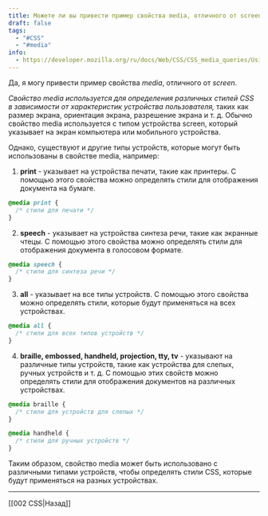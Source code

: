 ```yaml
---
title: Можете ли вы привести пример свойства media, отличного от screen?
draft: false
tags:
  - "#CSS"
  - "#media"
info:
  - https://developer.mozilla.org/ru/docs/Web/CSS/CSS_media_queries/Using_media_queries#создание_комплексных_медиавыражений
---
```

Да, я могу привести пример свойства _media_, отличного от _screen_.

_Свойство media используется для определения различных стилей CSS в зависимости от характеристик устройства пользователя,_ таких как размер экрана, ориентация экрана, разрешение экрана и т. д. Обычно свойство media используется с типом устройства screen, который указывает на экран компьютера или мобильного устройства.

Однако, существуют и другие типы устройств, которые могут быть использованы в свойстве media, например:

1. **print** - указывает на устройства печати, такие как принтеры. С помощью этого свойства можно определять стили для отображения документа на бумаге.

```css
@media print {
  /* стили для печати */
}
```

2. **speech** - указывает на устройства синтеза речи, такие как экранные чтецы. С помощью этого свойства можно определять стили для отображения документа в голосовом формате.

```css
@media speech {
  /* стили для синтеза речи */
}
```

3. **all** - указывает на все типы устройств. С помощью этого свойства можно определять стили, которые будут применяться на всех устройствах.

```css
@media all {
  /* стили для всех типов устройств */
}
```

4. **braille, embossed, handheld, projection, tty, tv** - указывают на различные типы устройств, такие как устройства для слепых, ручных устройств и т. д. С помощью этих свойств можно определять стили для отображения документов на различных устройствах.

```css
@media braille {
  /* стили для устройств для слепых */
}

@media handheld {
  /* стили для ручных устройств */
}
```

Таким образом, свойство media может быть использовано с различными типами устройств, чтобы определять стили CSS, которые будут применяться на разных устройствах.

---

[[002 CSS|Назад]]